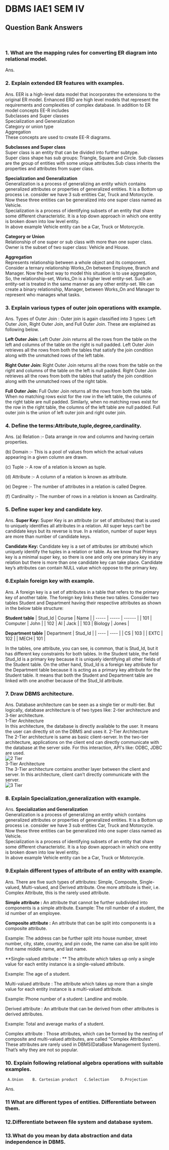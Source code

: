 # DBMS IAE1 SEM IV
## Question Bank Answers
<br>

### 1. What are the mapping rules for converting ER diagram into relational model.
Ans. 
### 2. Explain extended ER features with examples.
Ans. EER is a high-level data model that incorporates the extensions to the original ER model. 
Enhanced ERD are high level models that represent the requirements and complexities of complex database.
In addition to ER model concepts EE-R includes\
Subclasses and Super classes\
Specialization and Generalization\
Category or union type\
Aggregation\
These concepts are used to create EE-R diagrams.

**Subclasses and Super class**\
Super class is an entity that can be divided into further subtype.\
Super class shape has sub groups: Triangle, Square and Circle.
Sub classes are the group of entities with some unique attributes.Sub class inherits the properties and attributes from super class.

**Specialization and Generalization**\
Generalization is a process of generalizing an entity which contains generalized attributes or properties of generalized entities.
It is a Bottom up process i.e. consider we have 3 sub entities Car, Truck and Motorcycle. Now these three entities can be generalized into one super class named as Vehicle.\
Specialization is a process of identifying subsets of an entity that share some different characteristic. It is a top down approach in which one entity is broken down into low level entity.\
In above example Vehicle entity can be a Car, Truck or Motorcycle.

**Category or Union**\
Relationship of one super or sub class with more than one super class.
Owner is the subset of two super class: Vehicle and House.

**Aggregation**\
Represents relationship between a whole object and its component.
Consider a ternary relationship Works_On between Employee, Branch and Manager. Now the best way to model this situation is to use aggregation, So, the relationship-set, Works_On is a higher level entity-set. Such an entity-set is treated in the same manner as any other entity-set. We can create a binary relationship, Manager, between Works_On and Manager to represent who manages what tasks.

### 3. Explain various types of outer join operations with example.
Ans. Types of Outer Join :
Outer join is again classified into 3 types: Left Outer Join, Right Outer Join, and Full Outer Join. These are explained as following below.

**Left Outer Join:**
Left Outer Join returns all the rows from the table on the left and columns of the table on the right is null padded. Left Outer Join retrieves all the rows from both the tables that satisfy the join condition along with the unmatched rows of the left table.

**Right Outer Join:**
Right Outer Join returns all the rows from the table on the right and columns of the table on the left is null padded. Right Outer Join retrieves all the rows from both the tables that satisfy the join condition along with the unmatched rows of the right table.

**Full Outer Join:**
Full Outer Join returns all the rows from both the table. When no matching rows exist for the row in the left table, the columns of the right table are null padded. Similarly, when no matching rows exist for the row in the right table, the columns of the left table are null padded. Full outer join is the union of left outer join and right outer join.

### 4. Define the terms:Attribute,tuple,degree,cardinality.   
Ans. (a) Relation :- Data arrange in row and columns and having certain properties.

(b) Domain :- This is a pool of values from which the actual values appearing in a given column are drawn.

(c) Tuple :- A row of a relation is known as tuple.

(d) Attribute :- A column of a relation is known as attribute.

(e) Degree :- The number of attributes in a relation is called Degree.

(f) Cardinality :- The number of rows in a relation is known as Cardinality.

### 5. Define super key and candidate key.
Ans. **Super Key:** 
Super Key is an attribute (or set of attributes) that is used to uniquely identifies all attributes in a relation. All super keys can’t be candidate keys but its reverse is true. In a relation, number of super keys are more than number of candidate keys. 

**Candidate Key:**
Candidate key is a set of attributes (or attribute) which uniquely identify the tuples in a relation or table. As we know that Primary key is a minimal super key, so there is one and only one primary key in any relation but there is more than one candidate key can take place. Candidate key’s attributes can contain NULL value which oppose to the primary key. 

### 6.Explain foreign key with example.
Ans. A foreign key is a set of attributes in a table that refers to the primary key of another table. The foreign key links these two tables.
Consider two tables Student and Department having their respective attributes as shown in the below table structure:

**Student table**
| Stud_Id | Course | Name |
| ----- | ----- | ------ |
| 101 | Computer | John |
| 102 | AI | Jack |
| 103 | Biology | Jones |


**Department table**
| Department | Stud_Id |
| ---- | ---- |
| CS | 103 | 
| EXTC | 102 | 
| MECH | 101 | 

In the tables, one attribute, you can see, is common, that is Stud_Id, but it has different key constraints for both tables. In the Student table, the field Stud_Id is a primary key because it is uniquely identifying all other fields of the Student table. On the other hand, Stud_Id is a foreign key attribute for the Department table because it is acting as a primary key attribute for the Student table. It means that both the Student and Department table are linked with one another because of the Stud_Id attribute.

### 7. Draw DBMS architecture.
Ans. Database architecture can be seen as a single tier or multi-tier.
But logically, database architecture is of two types like: 2-tier architecture and 3-tier architecture.\
1-Tier Architecture\
In this architecture, the database is directly available to the user. It means the user can directly sit on the DBMS and uses it.
2-Tier Architecture\
The 2-Tier architecture is same as basic client-server. In the two-tier architecture, applications on the client end can directly communicate with the database at the server side. For this interaction, API's like: ODBC, JDBC are used.\
![2 Tier](https://static.javatpoint.com/dbms/images/dbms-2-tier-architecture.png)
<br>
3-Tier Architecture\
The 3-Tier architecture contains another layer between the client and server. In this architecture, client can't directly communicate with the server.\
![3 Tier](https://static.javatpoint.com/dbms/images/dbms-3-tier-architecture.png)

### 8. Explain Specialization,generalization with example.
Ans. **Specialization and Generalization**\
Generalization is a process of generalizing an entity which contains generalized attributes or properties of generalized entities.
It is a Bottom up process i.e. consider we have 3 sub entities Car, Truck and Motorcycle. Now these three entities can be generalized into one super class named as Vehicle.\
Specialization is a process of identifying subsets of an entity that share some different characteristic. It is a top down approach in which one entity is broken down into low level entity.\
In above example Vehicle entity can be a Car, Truck or Motorcycle.

### 9.Explain different types of attribute of an entity with example.
Ans. There are five such types of attributes: Simple, Composite, Single-valued, Multi-valued, and Derived attribute. One more attribute is their, i.e. Complex Attribute, this is the rarely used attribute. 

**Simple attribute :** 
An attribute that cannot be further subdivided into components is a simple attribute. 
Example: The roll number of a student, the id number of an employee. 

**Composite attribute :**
An attribute that can be split into components is a composite attribute. 

Example: The address can be further split into house number, street number, city, state, country, and pin code, the name can also be split into first name middle name, and last name. 

**Single-valued attribute : **
The attribute which takes up only a single value for each entity instance is a single-valued attribute. 

Example: The age of a student. 

Multi-valued attribute : 
The attribute which takes up more than a single value for each entity instance is a multi-valued attribute. 

Example: Phone number of a student: Landline and mobile. 

Derived attribute : 
An attribute that can be derived from other attributes is derived attributes. 

Example: Total and average marks of a student. 

Complex attribute : 
Those attributes, which can be formed by the nesting of composite and multi-valued attributes, are called “Complex                 Attributes“. These attributes are rarely used in DBMS(DataBase Management System). That’s why they are not so popular.

### 10. Explain following relational algebra operations with suitable examples.
     A.Union    B. Cartesian product   C.Selection     D.Projection
Ans.
### 11 What are different types of entities. Differentiate between them. 
### 12.Differentiate between file system and database system.
### 13.What do you mean by data abstraction and data independence in DBMS.
